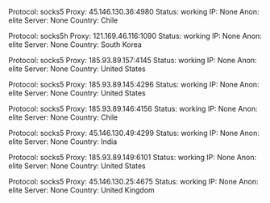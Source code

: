 Protocol: socks5
Proxy: 45.146.130.36:4980
Status: working
IP: None
Anon: elite
Server: None
Country: Chile

Protocol: socks5h
Proxy: 121.169.46.116:1090
Status: working
IP: None
Anon: elite
Server: None
Country: South Korea

Protocol: socks5
Proxy: 185.93.89.157:4145
Status: working
IP: None
Anon: elite
Server: None
Country: United States

Protocol: socks5
Proxy: 185.93.89.145:4296
Status: working
IP: None
Anon: elite
Server: None
Country: United States

Protocol: socks5
Proxy: 185.93.89.146:4156
Status: working
IP: None
Anon: elite
Server: None
Country: Chile

Protocol: socks5
Proxy: 45.146.130.49:4299
Status: working
IP: None
Anon: elite
Server: None
Country: India

Protocol: socks5
Proxy: 185.93.89.149:6101
Status: working
IP: None
Anon: elite
Server: None
Country: United States

Protocol: socks5
Proxy: 45.146.130.25:4675
Status: working
IP: None
Anon: elite
Server: None
Country: United Kingdom

